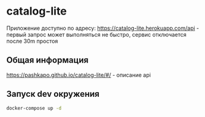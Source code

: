 # catalog-lite
Приложение доступно по адресу: https://catalog-lite.herokuapp.com/api - первый запрос может выполняться не быстро, сервис отключается после 30m простоя

## Общая информация
https://pashkapo.github.io/catalog-lite/#/ - описание api

## Запуск dev окружения
```bash
docker-compose up -d
```